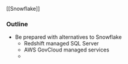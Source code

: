 


[[Snowflake]]


### Outline

- Be prepared with alternatives to Snowflake
	- Redshift managed SQL Server
	- AWS GovCloud managed services
	- 